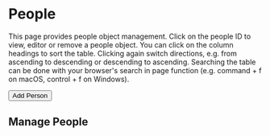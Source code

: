 
People
=======

This page provides people object management. Click on the people ID to view, editor or remove a people object. You can click on the column headings to sort the table. Clicking again switch directions, e.g. from ascending to descending or descending to ascending. Searching the table can be done with your browser's search in page function (e.g. command + f on macOS, control + f on Windows).


<div><button id="add-people">Add Person</button></div><p>

Manage People
-------------

<div><people-pager id="people-pager" pos="0" size="25"></people-pager> <people-table id="people-table"></people-table></div>

<script type="module" src="/widgets/people.js"></script>

<script type="module">
"use strict";

let people_table = document.getElementById('people-table'),
    add_people = document.getElementById('add-people'),
    people_pager = document.getElementById('people-pager');

add_people.addEventListener('click', function () {
    window.location.href = 'person.html';
})

function updateRow(key) {
    let oReq = new XMLHttpRequest(),
        api_path = `/api/people/${key}`;
    oReq.addEventListener('load', function () {
        let src = this.responseText,
            obj = JSON.parse(src),
            cl_people_id = obj.cl_people_id;
        people_table.set_people(cl_people_id, obj);
    });
    oReq.open('GET', api_path);
    oReq.send();
}

function updatePeopleTable() {
    /* Iterate through the fetched data, generate a people-display element
       and link to form for editing people data */
    let src = this.responseText,
        keys = JSON.parse(src),
        pager = document.getElementById('people-pager'),
        params = (new URL(document.location)).searchParams, /* new URLSearchParams(document.location.search), */
        pos = new Number(params.get('pos')),
        size = new Number(params.get('size'));

    console.log("DEBUG document.location", document.location);
    console.log("DEBUG pos, size", pos, size);
    /* We need to know size first before we can set position */
    pager.setAttribute('total', keys.length);
    if (size > 0) {
        pager.setAttribute('size', size);
    } else {
        size = pager.get_size();
    }
    if (pos >= 0) {
        pager.set_position(pos, size);
    }
    keys.sort();
    console.log("DEBUG pos/size", pos, size);

    let start = 0 + pos,
        end = start + size;
    console.log("DEBUG start/end", start, end);
    /* FIXME: debugging, manually setting start end *
    start = 3; end = 5; */
    for (const key of keys.slice(start, end)) {
        updateRow(key);
    }
}

function refreshPeople() {
    let oReq = new XMLHttpRequest();
    oReq.addEventListener('load', updatePeopleTable);
    oReq.open('GET', '/api/people');
    oReq.send();
}

refreshPeople();
</script>
